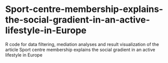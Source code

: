 # Sport-centre-membership-explains-the-social-gradient-in-an-active-lifestyle-in-Europe
R code for data filtering, mediation analyses and result visualization of the article Sport centre membership explains the social gradient in an active lifestyle in Europe
